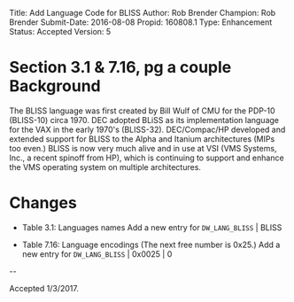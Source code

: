 Title:       Add Language Code for BLISS
Author:      Rob Brender
Champion:    Rob Brender
Submit-Date: 2016-08-08
Propid:      160808.1
Type:        Enhancement
Status:      Accepted
Version:     5

Section 3.1 & 7.16, pg a couple
Background
==========

The BLISS language was first created by Bill Wulf of CMU for 
the PDP-10 (BLISS-10) circa 1970. DEC adopted BLiSS as its 
implementation language for the VAX in the early 1970's (BLISS-32). 
DEC/Compac/HP developed and extended support for BLISS to the Alpha 
and Itanium architectures (MIPs too even.) BLISS is now very much 
alive and in use at VSI (VMS Systems, Inc., a recent spinoff from HP), 
which is continuing to support and enhance the VMS operating system 
on multiple architectures.

Changes
=======

- Table 3.1: Languages names
  Add a new entry for `DW_LANG_BLISS` | BLISS

- Table 7.16: Language encodings
  (The next free number is 0x25.)
  Add a new entry for `DW_LANG_BLISS` |  0x0025 | 0


--

Accepted 1/3/2017.
